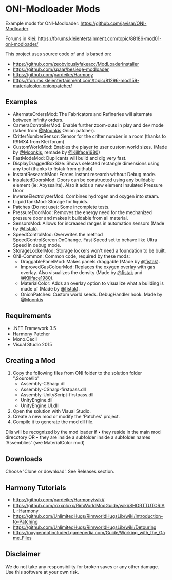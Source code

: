 # ONI-Modloader Mods

Example mods for ONI-Modloader:
https://github.com/javisar/ONI-Modloader

Forums in Klei:
https://forums.kleientertainment.com/topic/88186-mod01-oni-modloader/

This project uses source code of and is based on:
* https://github.com/zeobviouslyfakeacc/ModLoaderInstaller
* https://github.com/spaar/besiege-modloader
* https://github.com/pardeike/Harmony
* https://forums.kleientertainment.com/topic/81296-mod159-materialcolor-onionpatcher/


Examples
--------
* AlternateOrdersMod: The Fabricators and Refineries will alternate between infinity orders.
* CameraControllerMod: Enable further zoom-outs in play and dev mode (taken from [@Moonkis](https://github.com/Moonkis) Onion patcher).
* CritterNumberSensor: Sensor for the critter number in a room (thanks to R9MX4 from Klei forum)
* CustomWorldMod: Enables the player to user custom world sizes. (Made by [@Moonkis](https://github.com/Moonkis), remade by [@Killface1980](https://github.com/Killface1980))
* FastModeMod: Duplicants will build and dig very fast.
* DisplayDraggedBoxSize: Shows selected rectangle dimensions using any tool (thanks to fistak from github)
* InstantResearchMod: Forces instant research without Debug mode.
* InsulatedDoorsMod: Doors can be constructed using any buildable element (ie: Abyssalite). Also it adds a new element Insulated Pressure Door
* InverseElectrolyzerMod: Combines hydrogen and oxygen into steam.
* LiquidTankMod: Storage for liquids.
* Patches (Do not use): Some incomplete tests.
* PressureDoorMod: Removes the energy need for the mechanized pressure door and makes it buildable from all material.
* SensorsMod: Allows for increased ranges in automation sensors (Made by [@fistak](https://github.com/fistak)).
* SpeedControlMod: Overwrites the method SpeedControlScreen.OnChange. Fast Speed set to behave like Ultra Speed in debug mode.
* StorageLockerMod: Storage lockers won't need a foundation to be built.
* ONI-Common: Common code, required by these mods:
  * DraggablePanelMod: Makes panels draggable (Made by [@fistak](https://github.com/fistak)).
  * ImprovedGasColourMod: Replaces the oxygen overlay with gas overlay. Also visualizes the density (Made by [@fistak](https://github.com/fistak) and [@Killface1980](https://github.com/Killface1980)).
  * MaterialColor: Adds an overlay option to visualize what a building is made of (Made by [@fistak](https://github.com/fistak)).
  * OnionPatches: Custom world seeds. DebugHandler hook. Made by [@Moonkis](https://github.com/Moonkis)


Requirements
------------
* .NET Framework 3.5
* Harmony Patcher
* Mono.Cecil
* Visual Studio 2015


Creating a Mod
--------------
1. Copy the following files from  ONI folder to the solution folder '\Source\lib\'
   * Assembly-CSharp.dll
   * Assembly-CSharp-firstpass.dll
   * Assembly-UnityScript-firstpass.dll
   * UnityEngine.dll
   * UnityEngine.UI.dll
2. Open the solution with Visual Studio.
3. Create a new mod or modify the 'Patches' project.
4. Compile it to generate the mod dll file.

Dlls will be recognized by the mod loader if 
• they reside in the main mod direcotory 
OR
• they are inside a subfolder inside a subfolder names 'Assemblies' (see MaterialColor mod)


Downloads
---------
Choose 'Clone or download'.
See Releases section.


Harmony Tutorials
-----------------
* https://github.com/pardeike/Harmony/wiki/
* https://github.com/roxxploxx/RimWorldModGuide/wiki/SHORTTUTORIAL:-Harmony
* https://github.com/UnlimitedHugs/RimworldHugsLib/wiki/Introduction-to-Patching
* https://github.com/UnlimitedHugs/RimworldHugsLib/wiki/Detouring
* https://oxygennotincluded.gamepedia.com/Guide/Working_with_the_Game_Files


Disclaimer
----------
We do not take any responsibility for broken saves or any other damage. Use this software at your own risk.
